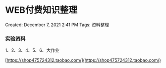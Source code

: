 # WEB付费知识整理

Created: December 7, 2021 2:41 PM
Tags: 资料整理

### 实验资料

1、2、3、4、5、6、大作业

[https://shop475724312.taobao.com/](https://shop475724312.taobao.com/)